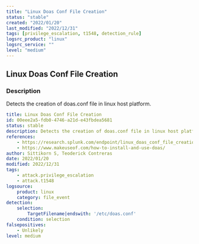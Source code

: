 ```yaml
---
title: "Linux Doas Conf File Creation"
status: "stable"
created: "2022/01/20"
last_modified: "2022/12/31"
tags: [privilege_escalation, t1548, detection_rule]
logsrc_product: "linux"
logsrc_service: ""
level: "medium"
---
```


## Linux Doas Conf File Creation

### Description

Detects the creation of doas.conf file in linux host platform.

```yml
title: Linux Doas Conf File Creation
id: 00eee2a5-fdb0-4746-a21d-e43fbdea5681
status: stable
description: Detects the creation of doas.conf file in linux host platform.
references:
    - https://research.splunk.com/endpoint/linux_doas_conf_file_creation/
    - https://www.makeuseof.com/how-to-install-and-use-doas/
author: Sittikorn S, Teoderick Contreras
date: 2022/01/20
modified: 2022/12/31
tags:
    - attack.privilege_escalation
    - attack.t1548
logsource:
    product: linux
    category: file_event
detection:
    selection:
        TargetFilename|endswith: '/etc/doas.conf'
    condition: selection
falsepositives:
    - Unlikely
level: medium

```
